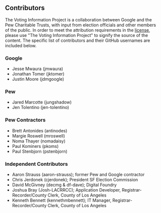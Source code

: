 ## Contributors
The Voting Information Project is a collaboration between Google and the Pew
Charitable Trusts, with input from election officials and other members of the
public. In order to meet the attribution requirements in the
[license](LICENSE.md), please use "The Voting Information Project" to signify
the source of the content. The specific list of contributors and their GitHub
usernames are included below.

### Google
* Jesse Mwaura (jmwaura)
* Jonathan Tomer (jktomer)
* Justin Moore (jdmgoogle)

### Pew
* Jared Marcotte (jungshadow)
* Jen Tolentino (jen-tolentino)

### Pew Contractors
* Brett Antonides (antinodes)
* Margie Roswell (mroswell)
* Noma Thayer (nomadaisy)
* Paul Kominers (pkoms)
* Paul Stenbjorn (pstenbjorn)

### Independent Contributors
* Aaron Strauss (aaron-strauss); former Pew and Google contractor
* Chris Jerdonek (cjerdonek); President SF Election Commission
* David McGivney (decmg & df-dave); Digital Foundry
* Joshua Bray (Josh-LACRRCC); Application Developer, Registrar-Recorder/County
  Clerk, County of Los Angeles
* Kenneth Bennett (kennethmbennett); IT Manager, Registrar-Recorder/County
  Clerk, County of Los Angeles
